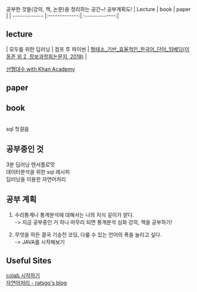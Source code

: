 공부한 것들(강의, 책, 논문)을 정리하는 공간~! 공부계획도!
| Lecture     | book   | paper  |
| ------------- |:-------------:| :-------------:|  
## lecture
| 모두를 위한 딥러닝 | 점프 투 파이썬 | [형태소_기반_효율적인_한국어_단어_임베딩(이동준 외 2, 정보과학회논문지, 2018)](https://bangdaeng2.tistory.com/2?category=757926) |


[선형대수 with Khan Academy](https://bangdaeng2.tistory.com/category/Lecture/%EC%84%A0%ED%98%95%EB%8C%80%EC%88%98%20with%20Khan%20Academy)

## paper


## book
<br>
sql 첫걸음

## 공부중인 것
3분 딥러닝 텐서플로맛<br>
데이터분석을 위한 sql 레시피<br>
딥러닝을 이용한 자연어처리

## 공부 계획
1. 수리통계나 통계분석에 대해서는 나의 지식 깊이가 얕다.<br>
-> 지금 공부중인 거 하나 마무리 되면 통계분석 심화 강의, 책을 공부하기!

2. 무엇을 하든 결국 기승전 코딩, 다룰 수 있는 언어의 폭을 늘리고 싶다.<br>
-> JAVA를 시작해보기

## Useful Sites
[colab 시작하기](https://www.youtube.com/watch?v=XRBXMohjQos&t=462s)<br>
[자연어처리 - ratsgo's blog](https://ratsgo.github.io/)
